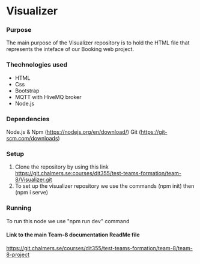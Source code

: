 # Visualizer
### Purpose
The main purpose of the Visualizer repository is to hold the HTML file that represents the inteface of our Booking web project.

### Thechnologies used

* HTML
* Css
* Bootstrap
* MQTT with HiveMQ broker
* Node.js


### Dependencies

Node.js & Npm (https://nodejs.org/en/download/)
Git (https://git-scm.com/downloads)


### Setup
1. Clone the repository by using this link
https://git.chalmers.se:courses/dit355/test-teams-formation/team-8/Visualizer.git
2. To set up the visualizer repository we use the commands  (npm init) then (npm i serve)

### Running
To run this node we use "npm run dev" command

#### Link to the main Team-8 documentation ReadMe file
https://git.chalmers.se/courses/dit355/test-teams-formation/team-8/team-8-project


